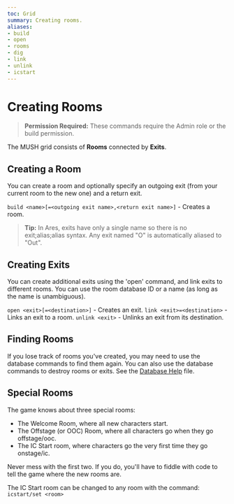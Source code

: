 ```yaml
---
toc: Grid
summary: Creating rooms.
aliases:
- build
- open
- rooms
- dig
- link
- unlink
- icstart
---
```

# Creating Rooms

> **Permission Required:** These commands require the Admin role or the build permission.

The MUSH grid consists of **Rooms** connected by **Exits**.  

## Creating a Room

You can create a room and optionally specify an outgoing exit (from your current room to the new one) and a return exit.

`build <name>[=<outgoing exit name>,<return exit name>]` - Creates a room.

> **Tip:** In Ares, exits have only a single name so there is no exit;alias;alias syntax.  Any exit named "O" is automatically aliased to "Out".

## Creating Exits

You can create additional exits using the 'open' command, and link exits to different rooms.  You can use the room database ID or a name (as long as the name is unambiguous).

`open <exit>[=<destination>]` - Creates an exit.
`link <exit>=<destination>` - Links an exit to a room.
`unlink <exit>` - Unlinks an exit from its destination.

## Finding Rooms

If you lose track of rooms you've created, you may need to use the database commands to find them again.  You can also use the database commands to destroy rooms or exits.  See the [Database Help](/help/manage/database) file.

## Special Rooms

The game knows about three special rooms:  

* The Welcome Room, where all new characters start.
* The Offstage (or OOC) Room, where all characters go when they go offstage/ooc.
* The IC Start room, where characters go the very first time they go onstage/ic.

Never mess with the first two.  If you do, you'll have to fiddle with code to tell the game where the new rooms are.

The IC Start room can be changed to any room with the command:  `icstart/set <room>`